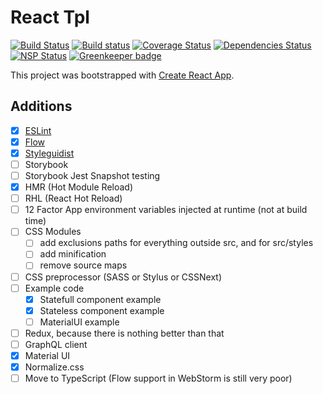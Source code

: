 React Tpl
=========

[![Build Status](https://travis-ci.org/aeldar/react-tpl.svg?branch=master)](https://travis-ci.org/aeldar/react-tpl)
[![Build status](https://ci.appveyor.com/api/projects/status/868g6c6or0i92wib?svg=true)](https://ci.appveyor.com/project/aeldar/react-tpl)
[![Coverage Status](https://coveralls.io/repos/github/aeldar/react-tpl/badge.svg)](https://coveralls.io/github/aeldar/react-tpl)
[![Dependencies Status](https://david-dm.org/aeldar/react-tpl.svg)](https://david-dm.org/aeldar/react-tpl)
[![NSP Status](https://nodesecurity.io/orgs/aeldar/projects/38334832-6ccd-44dc-8155-503b371a74d8/badge)](https://nodesecurity.io/orgs/aeldar/projects/38334832-6ccd-44dc-8155-503b371a74d8)
[![Greenkeeper badge](https://badges.greenkeeper.io/aeldar/react-tpl.svg)](https://greenkeeper.io/)

This project was bootstrapped with [Create React App](https://github.com/facebookincubator/create-react-app).

Additions
---------

* [x] [ESLint](https://eslint.org/)
* [x] [Flow](https://flow.org/en/docs/react/)
* [x] [Styleguidist](https://react-styleguidist.js.org/)
* [ ] Storybook
* [ ] Storybook Jest Snapshot testing
* [x] HMR (Hot Module Reload)
* [ ] RHL (React Hot Reload)
* [ ] 12 Factor App environment variables injected at runtime (not at build time)
* [ ] CSS Modules
  * [ ] add exclusions paths for everything outside src, and for src/styles
  * [ ] add minification
  * [ ] remove source maps
* [ ] CSS preprocessor (SASS or Stylus or CSSNext)
* [ ] Example code
  * [x] Statefull component example
  * [x] Stateless component example
  * [ ] MaterialUI example
* [ ] Redux, because there is nothing better than that
* [ ] GraphQL client
* [x] Material UI
* [x] Normalize.css
* [ ] Move to TypeScript (Flow support in WebStorm is still very poor)
